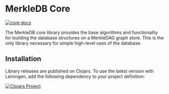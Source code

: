 MerkleDB Core
=============

[![core docs](https://img.shields.io/badge/doc-core-blue.svg)](https://greglook.github.io/merkle-db/codox/core/)

The MerkleDB core library provides the base algorithms and functionality for
building the database structures on a MerkleDAG graph store. This is the only
library necessary for simple high-level uses of the database.


## Installation

Library releases are published on Clojars. To use the latest version with
Leiningen, add the following dependency to your project definition:

[![Clojars Project](http://clojars.org/mvxcvi/merkle-db-core/latest-version.svg)](http://clojars.org/mvxcvi/merkle-db-core)
